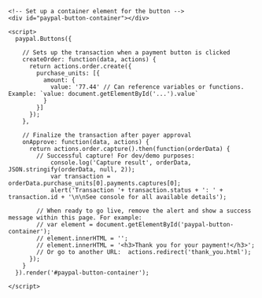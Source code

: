 <html>
  <head>
    <meta name="viewport" content="width=device-width, initial-scale=1"> <!-- Ensures optimal rendering on mobile devices -->
  </head>

  <body>
    <!-- Include the PayPal JavaScript SDK; replace "test" with your own sandbox Business account app client ID -->
    <script src="https://www.paypal.com/sdk/js?client-id=test&currency=USD"></script>

    <!-- Set up a container element for the button -->
    <div id="paypal-button-container"></div>

    <script>
      paypal.Buttons({

        // Sets up the transaction when a payment button is clicked
        createOrder: function(data, actions) {
          return actions.order.create({
            purchase_units: [{
              amount: {
                value: '77.44' // Can reference variables or functions. Example: `value: document.getElementById('...').value`
              }
            }]
          });
        },

        // Finalize the transaction after payer approval
        onApprove: function(data, actions) {
          return actions.order.capture().then(function(orderData) {
            // Successful capture! For dev/demo purposes:
                console.log('Capture result', orderData, JSON.stringify(orderData, null, 2));
                var transaction = orderData.purchase_units[0].payments.captures[0];
                alert('Transaction '+ transaction.status + ': ' + transaction.id + '\n\nSee console for all available details');

            // When ready to go live, remove the alert and show a success message within this page. For example:
            // var element = document.getElementById('paypal-button-container');
            // element.innerHTML = '';
            // element.innerHTML = '<h3>Thank you for your payment!</h3>';
            // Or go to another URL:  actions.redirect('thank_you.html');
          });
        }
      }).render('#paypal-button-container');

    </script>
  </body>
</html>
